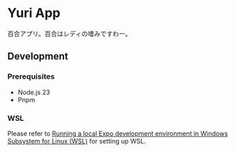 # Yuri App

百合アプリ。百合はレディの嗜みですわー。

## Development

### Prerequisites

- Node.js 23
- Pnpm

### WSL

Please refer to [Running a local Expo development environment in Windows Subsystem for Linux (WSL)](https://github.com/expo/fyi/blob/main/wsl.md) for setting up WSL.

